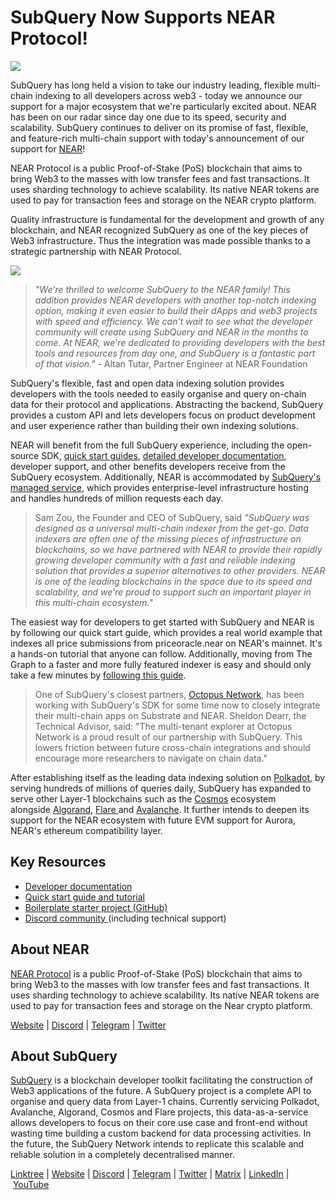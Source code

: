 # SubQuery Now Supports NEAR Protocol!

![](https://miro.medium.com/max/1400/0*COs7POpwR8mPI1_k)

SubQuery has long held a vision to take our industry leading, flexible multi-chain indexing to all developers across web3 - today we announce our support for a major ecosystem that we're particularly excited about. NEAR has been on our radar since day one due to its speed, security and scalability. SubQuery continues to deliver on its promise of fast, flexible, and feature-rich multi-chain support with today's announcement of our support for [NEAR](https://near.org/)!

NEAR Protocol is a public Proof-of-Stake (PoS) blockchain that aims to bring Web3 to the masses with low transfer fees and fast transactions. It uses sharding technology to achieve scalability. Its native NEAR tokens are used to pay for transaction fees and storage on the NEAR crypto platform.

Quality infrastructure is fundamental for the development and growth of any blockchain, and NEAR recognized SubQuery as one of the key pieces of Web3 infrastructure. Thus the integration was made possible thanks to a strategic partnership with NEAR Protocol.

![](https://miro.medium.com/max/1400/0*F73hT25KLew255Nj)

> _"We're thrilled to welcome SubQuery to the NEAR family! This addition provides NEAR developers with another top-notch indexing option, making it even easier to build their dApps and web3 projects with speed and efficiency. We can't wait to see what the developer community will create using SubQuery and NEAR in the months to come. At NEAR, we're dedicated to providing developers with the best tools and resources from day one, and SubQuery is a fantastic part of that vision."_ - Altan Tutar, Partner Engineer at NEAR Foundation

SubQuery's flexible, fast and open data indexing solution provides developers with the tools needed to easily organise and query on-chain data for their protocol and applications. Abstracting the backend, SubQuery provides a custom API and lets developers focus on product development and user experience rather than building their own indexing solutions.

NEAR will benefit from the full SubQuery experience, including the open-source SDK, [quick start guides](https://academy.subquery.network/quickstart/quickstart_chains/near.html), [detailed developer documentation](https://academy.subquery.network/quickstart/quickstart_chains/near.html), developer support, and other benefits developers receive from the SubQuery ecosystem. Additionally, NEAR is accommodated by [SubQuery's managed service](https://managedservice.subquery.network), which provides enterprise-level infrastructure hosting and handles hundreds of million requests each day.

> Sam Zou, the Founder and CEO of SubQuery, said *"SubQuery was designed as a universal multi-chain indexer from the get-go. Data indexers are often one of the missing pieces of infrastructure on blockchains, so we have partnered with NEAR to provide their rapidly growing developer community with a fast and reliable indexing solution that provides a superior alternatives to other providers. NEAR is one of the leading blockchains in the space due to its speed and scalability, and we're proud to support such an important player in this multi-chain ecosystem."*

The easiest way for developers to get started with SubQuery and NEAR is by following our quick start guide, which provides a real world example that indexes all price submissions from priceoracle.near on NEAR's mainnet. It's a hands-on tutorial that anyone can follow. Additionally, moving from The Graph to a faster and more fully featured indexer is easy and should only take a few minutes by [following this guide](https://academy.subquery.network/build/graph-migration.html).

> One of SubQuery's closest partners, [Octopus Network](https://oct.network/), has been working with SubQuery's SDK for some time now to closely integrate their multi-chain apps on Substrate and NEAR. Sheldon Dearr, the Technical Advisor, said: "The multi-tenant explorer at Octopus Network is a proud result of our partnership with SubQuery. This lowers friction between future cross-chain integrations and should encourage more researchers to navigate on chain data."

After establishing itself as the leading data indexing solution on [Polkadot](https://polkadot.network/), by serving hundreds of millions of queries daily, SubQuery has expanded to serve other Layer-1 blockchains such as the [Cosmos](./20220909-cosmoshub.md) ecosystem alongside [Algorand](./20220713-algorand.md), [Flare ](./20221202-flare.md)and [Avalanche](./20220321-avalache.md). It further intends to deepen its support for the NEAR ecosystem with future EVM support for Aurora, ​​NEAR's ethereum compatibility layer.

## Key Resources

- [Developer documentation](https://academy.subquery.network/quickstart/quickstart_chains/near.html)
- [Quick start guide and tutorial](https://academy.subquery.network/quickstart/quickstart_chains/near.html)
- [Boilerplate starter project (GitHub)](https://github.com/subquery/near-subql-starter)
- [Discord community ](https://discord.com/invite/subquery)(including technical support)

## About NEAR

[NEAR Protocol](https://near.org/) is a public Proof-of-Stake (PoS) blockchain that aims to bring Web3 to the masses with low transfer fees and fast transactions. It uses sharding technology to achieve scalability. Its native NEAR tokens are used to pay for transaction fees and storage on the Near crypto platform.

[Website](https://near.org/) | [Discord](https://discord.com/invite/UY9Xf2k) | [Telegram](https://t.me/cryptonear) | [Twitter](https://twitter.com/nearprotocol)

## About SubQuery

[SubQuery](https://subquery.network/) is a blockchain developer toolkit facilitating the construction of Web3 applications of the future. A SubQuery project is a complete API to organise and query data from Layer-1 chains. Currently servicing Polkadot, Avalanche, Algorand, Cosmos and Flare projects, this data-as-a-service allows developers to focus on their core use case and front-end without wasting time building a custom backend for data processing activities. In the future, the SubQuery Network intends to replicate this scalable and reliable solution in a completely decentralised manner.

​​[Linktree](https://linktr.ee/subquerynetwork) | [Website](https://subquery.network/) | [Discord](https://discord.com/invite/subquery) | [Telegram](https://t.me/subquerynetwork) | [Twitter](https://twitter.com/subquerynetwork) | [Matrix](https://matrix.to/#/#subquery:matrix.org) | [LinkedIn](https://www.linkedin.com/company/subquery) | [YouTube](https://www.youtube.com/c/SubQueryNetwork)
